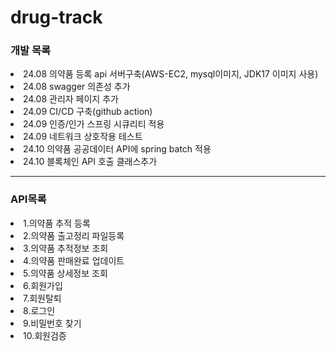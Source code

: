 # drug-track
<ui>
<h3>개발 목록</h3>
<li>24.08 의약품 등록 api 서버구축(AWS-EC2, mysql이미지, JDK17 이미지 사용)</li>
<li>24.08 swagger 의존성 추가</li>
<li>24.08 관리자 페이지 추가</li>
<li>24.09 CI/CD 구축(github action)</li>
<li>24.09 인증/인가 스프링 시큐리티 적용</li>
<li>24.09 네트워크 상호작용 테스트</li>
<li>24.10 의약품 공공데이터 API에 spring batch 적용</li>
<li>24.10 블록체인 API 호출 클래스추가</li>
</ui>
<hr>
<h3>API목록</h3>
<ui>
<li>1.의약품 추적 등록</li>
<li>2.의약품 출고정리 파일등록</li>
<li>3.의약품 추적정보 조회</li>
<li>4.의약품 판매완료 업데이트</li>
<li>5.의약품 상세정보 조회</li>
<li>6.회원가입</li>
<li>7.회원탈퇴</li>
<li>8.로그인</li>
<li>9.비밀번호 찾기</li>
<li>10.회원검증</li>
</ui>


